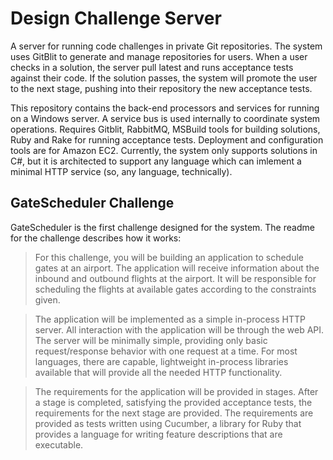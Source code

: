 # Design Challenge Server

A server for running code challenges in private Git repositories. The system uses GitBlit to generate and manage repositories for users.
When a user checks in a solution, the server pull latest and runs acceptance tests against their code.
If the solution passes, the system will promote the user to the next stage, pushing into their repository the new acceptance tests.

This repository contains the back-end processors and services for running on a Windows server. A service bus is used internally to coordinate system operations.
Requires Gitblit, RabbitMQ, MSBuild tools for building solutions, Ruby and Rake for running acceptance tests.
Deployment and configuration tools are for Amazon EC2.
Currently, the system only supports solutions in C#, but it is architected to support any language which can imlement a minimal HTTP service (so, any language, technically).

## GateScheduler Challenge

 GateScheduler is the first challenge designed for the system. The readme for the challenge describes how it works:

> For this challenge, you will be building an application to schedule gates at an airport. The application will receive information about the inbound and outbound flights at the airport. It will be responsible for scheduling the flights at available gates according to the constraints given. 

> The application will be implemented as a simple in-process HTTP server. All interaction with the application will be through the web API. The server will be minimally simple, providing only basic request/response behavior with one request at a time. For most languages, there are capable, lightweight in-process libraries available that will provide all the needed HTTP functionality.

> The requirements for the application will be provided in stages. After a stage is completed, satisfying the provided acceptance tests, the requirements for the next stage are provided. The requirements are provided as tests written using Cucumber, a library for Ruby that provides a language for writing feature descriptions that are executable.
